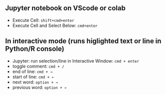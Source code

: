 ## Jupyter notebook on VScode or colab 
- Execute Cell: `shift+cmd+enter` 
- Execute Cell and Select Below: `cmd+enter`

## In interactive mode (runs higlighted text or line in Python/R console)
- Jupyter: run selection/line in Interactive Window: `cmd + enter`
- toggle comment: `cmd + /`
- end of line: `cmd + →`
- start of line: `cmd + ←`
- next word: `option + →`
- previous word: `option + ←`

